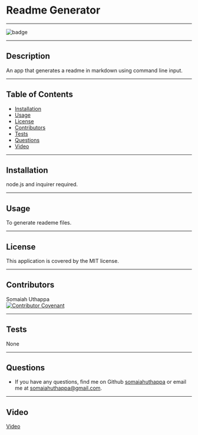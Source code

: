   # Readme Generator <br/>

  -------------------

  ![badge](https://img.shields.io/badge/license-MIT-success)

  -------------------

  ## Description
  An app that generates a readme in markdown using command line input.

  -------------------

  ## Table of Contents
  - [Installation](#installation)
  - [Usage](#usage)
  - [License](#license)
  - [Contributors](#contributors)
  - [Tests](#tests)
  - [Questions](#questions)
  - [Video](#video)

  -------------------

  ## Installation
  node.js and inquirer required.

  -------------------

  ## Usage
  To generate reademe files.

  -------------------

  ## License
  This application is covered by the MIT license.

  -------------------

  ## Contributors
  Somaiah Uthappa <br/>
  [![Contributor Covenant](https://img.shields.io/badge/Contributor%20Covenant-2.1-4baaaa.svg)](code_of_conduct.md)

  -------------------

  ## Tests
  None

  -------------------

  ## Questions
  - If you have any questions, find me on Github [somaiahuthappa](https://github.com/somaiahuthappa) or email me at somaiahuthappa@gmail.com.

  -------------------

  ## Video

  [Video](https://drive.google.com/file/d/1ZdaUq6I_3wHSNj_3m2kqbhn6DvBMnQ20/view)